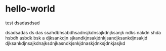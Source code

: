 # hello-world
test
dsadasdsad

dsadsadas
ds
das
ssahdbhsabdhsadnsjkdnsajkdnjksanjk ndks nakdn shda hsbdh asbdk bsk a
djksankdjn sjkandkjnsakjdnkjsandjksankdjnsakjd
djksankdjnsajkdnajksdnjkasndkjsnkjdnaskjdnksjdnkjasjkd
